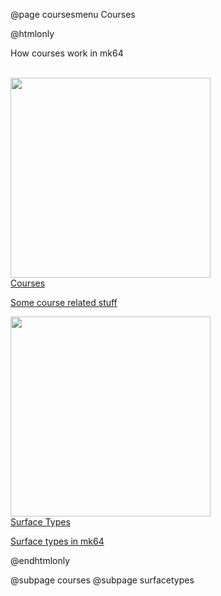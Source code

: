 @page coursesmenu Courses

@htmlonly

How courses work in mk64
<br><br>

<div class="pagebutton">
<a class="pagea" href="courses.html">
<div class="pagelink">
  <div class="pageimg"><img width=320 src="buttonimage.png" /></div>
  <div class="content">
    <div class="pageheading">Courses</div>
    <div class="pagedescription">
      <p>Some course related stuff</p>
    </div>
  </div>
</div>
</a>
</div>


<div class="pagebutton">
<a class="pagea" href="surfacetypes.html">
<div class="pagelink">
  <div class="pageimg"><img width=320 src="buttonimage.png" /></div>
  <div class="content">
    <div class="pageheading">Surface Types</div>
    <div class="pagedescription">
      <p>Surface types in mk64</p>
    </div>
  </div>
</div>
</a>
</div>

@endhtmlonly

@subpage courses
@subpage surfacetypes

